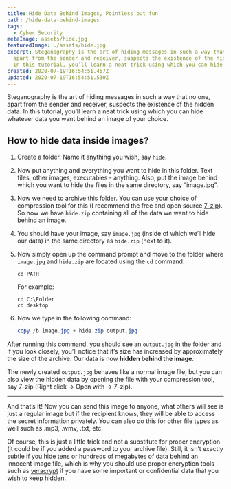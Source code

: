 ```yaml
---
title: Hide Data Behind Images, Pointless but fun
path: /hide-data-behind-images
tags:
  - Cyber Security
metaImage: assets/hide.jpg
featuredImage: ./assets/hide.jpg
excerpt: Steganography is the art of hiding messages in such a way that no one,
  apart from the sender and receiver, suspects the existence of the hidden data.
  In this tutorial, you’ll learn a neat trick using which you can hide
created: 2020-07-19T16:54:51.467Z
updated: 2020-07-19T16:54:51.530Z
---
```

Steganography is the art of hiding messages in such a way that no one, apart from the sender and receiver, suspects the existence of the hidden data. In this tutorial, you’ll learn a neat trick using which you can hide whatever data you want behind an image of your choice.

## How to hide data inside images?

1. Create a folder. Name it anything you wish, say `hide`.
2. Now put anything and everything you want to hide in this folder. Text files, other images, executables - anything. Also, put the image behind which you want to hide the files in the same directory, say “image.jpg”.
3. Now we need to archive this folder. You can use your choice of compression tool for this (I recommend the free and open source [7-zip](http://www.7-zip.org/)). So now we have `hide.zip` containing all of the data we want to hide behind an image.
4. You should have your image, say `image.jpg` (inside of which we’ll hide our data) in the same directory as `hide.zip` (next to it).
5. Now simply open up the command prompt and move to the folder where `image.jpg` and `hide.zip` are located using the `cd` command:

   ```shell
   cd PATH
   ```

   For example:

   ```shell
   cd C:\Folder
   cd desktop
   ```
6. Now we type in the following command:

   ```powershell
   copy /b image.jpg + hide.zip output.jpg
   ```

After running this command, you should see an `output.jpg` in the folder and if you look closely, you’ll notice that it’s size has increased by approximately the size of the archive. Our data is now **hidden behind the image**.

The newly created `output.jpg` behaves like a normal image file, but you can also view the hidden data by opening the file with your compression tool, say 7-zip (Right click -> Open with -> 7-zip).

---

And that’s It! Now you can send this image to anyone, what others will see is just a regular image but if the recipient knows, they will be able to access the secret information privately. You can also do this for other file types as well such as .mp3, .wmv, .txt, etc.

Of course, this is just a little trick and not a substitute for proper encryption (it could be if you added a password to your archive file). Still, it isn’t exactly subtle if you hide tens or hundreds of megabytes of data behind an innocent image file, which is why you should use proper encryption tools such as [veracrypt](https://veracrypt.codeplex.com/) if you have some important or confidential data that you wish to keep hidden.